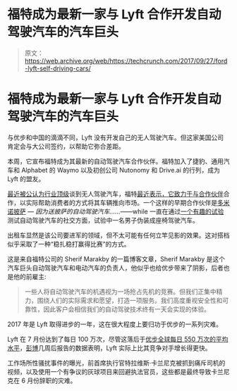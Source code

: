 # 福特成为最新一家与 Lyft 合作开发自动驾驶汽车的汽车巨头 

> 原文：<https://web.archive.org/web/https://techcrunch.com/2017/09/27/ford-lyft-self-driving-cars/>

# 福特成为最新一家与 Lyft 合作开发自动驾驶汽车的汽车巨头

与优步和中国的滴滴不同，Lyft 没有开发自己的无人驾驶汽车。但这家美国公司肯定会与大公司签约，以帮助它弥合差距。

本周，它宣布福特成为其最新的自动驾驶汽车合作伙伴。福特加入了捷豹、通用汽车和 Alphabet 的 Waymo 以及初创公司 Nutonomy 和 Drive.ai 的行列，成为 Lyft 的盟友。

[最近被公认为行业顶级](https://web.archive.org/web/20221207070158/https://beta.techcrunch.com/2017/04/03/ford-tops-the-list-of-automated-driving-leaders-in-new-study/)谈到无人驾驶汽车，福特[最近表示，它致力于与合作伙伴](https://web.archive.org/web/20221207070158/https://beta.techcrunch.com/2017/08/22/ford-outlines-plan-to-build-self-driving-cars-at-scale-to-deploy-with-partners/)合作，以实际帮助消费者的方式将其车辆推向市场。一个这样的早期合作伙伴是[多米诺披萨](https://web.archive.org/web/20221207070158/https://beta.techcrunch.com/2017/08/29/ford-and-dominos-to-deliver-pizza-using-self-driving-cars-in-new-test/) — *因为送披萨的自动驾驶汽车……*——while 一直在通过[一个有趣的试验](https://web.archive.org/web/20221207070158/https://beta.techcrunch.com/2017/09/13/ford-disguised-a-man-as-a-car-seat-to-research-autonomous-driving/)测试自动驾驶汽车的社交方面，试验中一名男子伪装成座椅驾驶汽车。

出租车显然是该公司要进军的领域，但不太可能有任何立竿见影的效果。这对搭档似乎采取了一种“稳扎稳打赢得比赛”的方式。

这是来自福特公司的 Sherif Marakby 的一篇博客文章，Sherif Marakby 是这个汽车巨头自动驾驶汽车和电动汽车的负责人，他似乎也给优步带来了阴影，后者也是他的前雇主:

> 一些人将自动驾驶汽车的机遇视为一场抢占先机的竞赛。但我们正集中精力，围绕人们的实际需求和愿望，打造一项服务。我们高度重视安全性和可靠性，因此客户会相信我们的自动驾驶技术终有一天会实现的体验。

2017 年是 Lyft 取得进步的一年，这在很大程度上要归功于优步的一系列灾难。

Lyft 在 7 月份达到了每日 100 万次，尽管这落后于[优步全球每日 550 万次的平均水平](https://web.archive.org/web/20221207070158/https://beta.techcrunch.com/2016/07/18/uber-has-completed-2-billion-rides/)，[彭博](https://web.archive.org/web/20221207070158/https://www.bloomberg.com/news/articles/2017-07-25/lyft-gross-bookings-are-said-to-exceed-1-billion-last-quarter)几周后报告的数据表明，Lyft 实际上比其竞争对手增长得更快。

工作场所性骚扰事件的曝光，前首席执行官特拉维斯·卡兰尼克被抓到痛斥司机的视频，以及使用一个有争议的灰球项目来回避执法官员，这些都是最终导致卡兰尼克在 6 月份辞职的灾难。